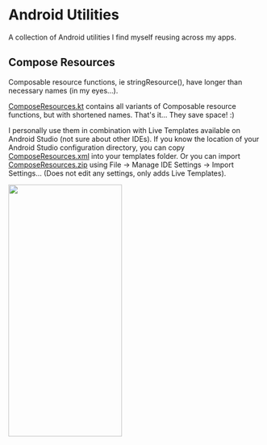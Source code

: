 # Android Utilities

A collection of Android utilities I find myself reusing across my apps. 

## Compose Resources

Composable resource functions, ie stringResource(), have longer than necessary names (in my eyes...).

[ComposeResources.kt][1] contains all variants of Composable resource functions, but with shortened names.
That's it... They save space! :)

I personally use them in combination with Live Templates available on Android Studio (not sure about other IDEs).
If you know the location of your Android Studio configuration directory, you can copy [ComposeResources.xml][2] into your templates folder.
Or you can import [ComposeResources.zip][3] using File -> Manage IDE Settings -> Import Settings... (Does not edit any settings, only adds Live Templates).

<img src="/images/ComposeResourcesSample.gif" width="225" height="500"/>

[1]: /androidutilities/src/main/java/com/heyzeusv/androidutilities/compose/util/ComposeResources.kt
[2]: /livetemplates/ComposeResources.xml
[3]: /livetemplates/ComposeResources.zip